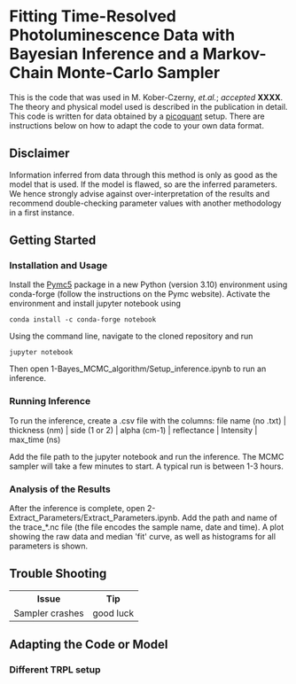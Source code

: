 # Fitting Time-Resolved Photoluminescence Data with Bayesian Inference and a Markov-Chain Monte-Carlo Sampler

This is the code that was used in M. Kober-Czerny, <i>et.al.</i>; <i>accepted</i> <b>XXXX</b>.
The theory and physical model used is described in the publication in detail.
This code is written for data obtained by a [picoquant](https://www.picoquant.com) setup. There are instructions below on how to adapt the code to your own data format.

## Disclaimer

Information inferred from data through this method is only as good as the model that is used. If the model is flawed, so are the 
inferred parameters. We hence strongly advise against over-interpretation of the results and recommend double-checking parameter
values with another methodology in a first instance.


## Getting Started
### Installation and Usage
Install the [Pymc5](https://www.pymc.io/projects/docs/en/latest/installation.html) package in a new Python (version 3.10) environment using conda-forge (follow the instructions on the Pymc website).
Activate the environment and install jupyter notebook using
```
conda install -c conda-forge notebook
```
Using the command line, navigate to the cloned repository and run

```
jupyter notebook
```
Then open 1-Bayes_MCMC_algorithm/Setup_inference.ipynb to run an inference.

### Running Inference
To run the inference, create a .csv file with the columns:
file name (no .txt)  |  thickness (nm)  |  side (1 or 2)  |  alpha (cm-1)  |  reflectance  |  Intensity  |  max_time (ns)

Add the file path to the jupyter notebook and run the inference.
The MCMC sampler will take a few minutes to start. A typical run is between 1-3 hours.

### Analysis of the Results
After the inference is complete, open 2-Extract_Parameters/Extract_Parameters.ipynb.
Add the path and name of the trace_*.nc file (the file encodes the sample name, date and time).
A plot showing the raw data and median 'fit' curve, as well as histograms for all parameters is shown.


## Trouble Shooting

<table>
  <tr>
    <th>Issue</th>
    <th>Tip</th>
  </tr>
  <tr>
    <td>Sampler crashes</td>
    <td>good luck</td>
  </tr>
</table>

## Adapting the Code or Model
### Different TRPL setup


